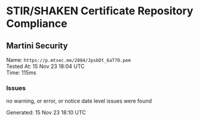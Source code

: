 # STIR/SHAKEN Certificate Repository Compliance

## Martini Security

Name: `https://p.mtsec.me/2884/JpsbDt_6aT7O.pem`\
Tested At: 15 Nov 23 18:04 UTC\
Time: 115ms

### Issues

no warning, or error, or notice date level issues were found

Generated: 15 Nov 23 18:10 UTC